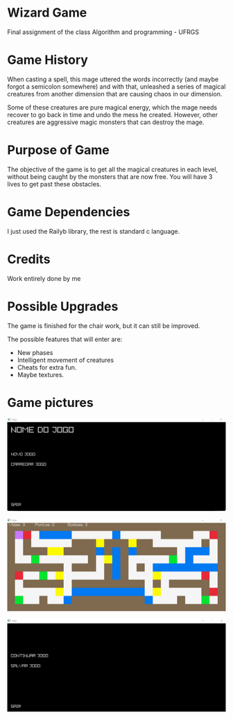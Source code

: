 # Wizard Game
Final assignment of the class Algorithm and programming - UFRGS

<h1> Game History</h1>
  <p>When casting a spell, this mage uttered the words incorrectly (and
maybe forgot a semicolon somewhere) and with that,
unleashed a series of magical creatures from another dimension that are
causing chaos in our dimension.</p>
  <p>Some of these creatures are pure magical energy, which the mage needs
recover to go back in time and undo the mess he created. However, other creatures are aggressive magic monsters that can destroy the mage.</p>

<h1> Purpose of Game</h1>
  <p>The objective of the game is to get all the magical creatures in each level, without being caught by the monsters that are now free.
You will have 3 lives to get past these obstacles. </p>

<h1> Game Dependencies</h1>
  <p>I just used the Railyb library, the rest is standard c language.</p>

<h1> Credits </h1>
<p> Work entirely done by me </p>

<h1> Possible Upgrades </h1>
<p>The game is finished for the chair work, but it can still be improved.</p>
<p>The possible features that will enter are:</p>
<ul>
  <li>New phases</li>
  <li>Intelligent movement of creatures</li>
  <li>Cheats for extra fun.</li>
  <li>Maybe textures.</li>
</ul>

<h1> Game pictures </h1>
<div>
  
  ![Home screen](https://github.com/MateusFauri/Wizard-Game/blob/main/ImagensProjeto/TelaInicial.png)

  ![Game](https://github.com/MateusFauri/Wizard-Game/blob/main/ImagensProjeto/TelaJogo.png)

  ![Pause screen](https://github.com/MateusFauri/Wizard-Game/blob/main/ImagensProjeto/telaPause.png)
</div>
